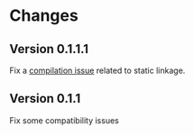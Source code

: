 Changes
=======

Version 0.1.1.1
---------------

Fix a [compilation issue][1] related to static linkage.

[1]: https://github.com/haskell/cabal/issues/1266#issuecomment-26998689

Version 0.1.1
-------------

Fix some compatibility issues
